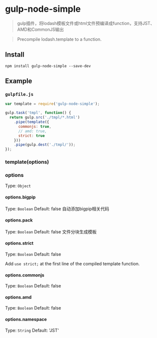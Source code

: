 gulp-node-simple
====================

> gulp插件，将lodash模板文件或html文件预编译成function，支持JST、AMD和CommonJS输出

> Precompile lodash.template to a function.

## Install
```
npm install gulp-node-simple --save-dev
```

## Example
### `gulpfile.js`
```js
var template = require('gulp-node-simple');

gulp.task('tmpl', function() {
  return gulp.src('./tmpl/*.html')
    .pipe(template({
      commonjs: true,
      // amd: true,
      strict: true
    }))
    .pipe(gulp.dest('./tmpl/'));
});
```

### template(options)

### options

Type: `Object`

#### options.bigpip
Type: `Boolean`
Default: false
自动添加bigpip相关代码

#### options.pack
Type: `Boolean`
Default: false
文件分块生成模板


#### options.strict
Type: `Boolean`
Default: false

Add `use strict;` at the first line of the compiled template function.

#### options.commonjs
Type: `Boolean`
Default: false

#### options.amd
Type: `Boolean`
Default: false

#### options.namespace
Type: `String`
Default: 'JST'
